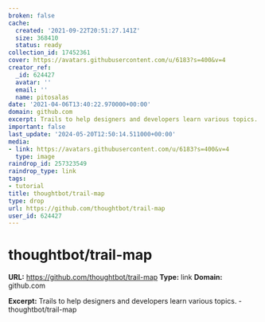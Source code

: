 ```yaml
---
broken: false
cache:
  created: '2021-09-22T20:51:27.141Z'
  size: 368410
  status: ready
collection_id: 17452361
cover: https://avatars.githubusercontent.com/u/6183?s=400&v=4
creator_ref:
  _id: 624427
  avatar: ''
  email: ''
  name: pitosalas
date: '2021-04-06T13:40:22.970000+00:00'
domain: github.com
excerpt: Trails to help designers and developers learn various topics. - thoughtbot/trail-map
important: false
last_update: '2024-05-20T12:50:14.511000+00:00'
media:
- link: https://avatars.githubusercontent.com/u/6183?s=400&v=4
  type: image
raindrop_id: 257323549
raindrop_type: link
tags:
- tutorial
title: thoughtbot/trail-map
type: drop
url: https://github.com/thoughtbot/trail-map
user_id: 624427
---
```


# thoughtbot/trail-map

**URL:** https://github.com/thoughtbot/trail-map
**Type:** link
**Domain:** github.com

**Excerpt:** Trails to help designers and developers learn various topics. - thoughtbot/trail-map
